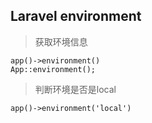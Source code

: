 ## Laravel environment

> 获取环境信息

	app()->environment() 
	App::environment();
	
>  判断环境是否是local
	
	app()->environment('local')